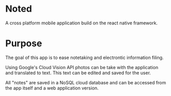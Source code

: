# Noted

A cross platform mobile application build on the react native framework.

# Purpose

The goal of this app is to ease notetaking and electrontic information filing.

Using Google's Cloud Vision API photos can be take with the application 
and translated to text. This text can be edited and saved for the user.

All "notes" are saved in a NoSQL cloud database and can be accessed from
the app itself and a web application version.
